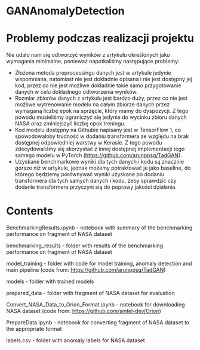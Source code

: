 # GANAnomalyDetection

# Problemy podczas realizacji projektu

Nie udało nam się odtworzyć wyników z artykułu określonych jako wymagania minimalne, ponieważ napotkaliśmy następujące problemy:
- Złożona metoda preprocessingu danych jest w artykule jedynie wspomniana, natomiast nie jest dokładnie opisana i nie jest dostępny jej kod, przez co nie jest możliwe dokładnie takie samo przygotowanie danych w celu dokładnego odtworzenia wyników.
- Rozmiar zbiorów danych z artykułu jest bardzo duży, przez co nie jest możliwe wytrenowanie modelu na całym zbiorze danych przez wymaganą liczbę epok na sprzęcie, który mamy do dyspozycji. Z tego powodu musieliśmy ograniczyć się jedynie do wycinku zbioru danych NASA oraz zminiejszyć liczbę epok treningu.
- Kod modelu dostępny na Githubie napisany jest w TensorFlow 1, co spowodowałoby trudność w dodaniu transformera ze względu na brak dostępnej odpowiedniej warstwy w Kerasie. Z tego powodu zdecydowaliśmy się skorzystać z innej dostępnej implementacji tego samego modelu w PyTorch (https://github.com/arunppsg/TadGAN).
- Uzyskane benchmarkowe wyniki dla tych danych i kodu są znacznie gorsze niż w artykule, jednak możemy potraktować je jako baseline, do którego będziemy porównywać wyniki uzyskane po dodaniu transformera dla tych samych danych i kodu, żeby sprawdzić czy dodanie transformera przyczyni się do poprawy jakości działania.

# Contents

BenchmarkingResults.ipynb - notebook with summary of the benchmarking performance on fragment of NASA dataset

benchmarking_results - folder with results of the benchmarking performance on fragment of NASA dataset

model_training - folder with code for model training, anomaly detection and main pipeline (code from: https://github.com/arunppsg/TadGAN)

models - folder with trained models

prepared_data - folder with fragment of NASA dataset for evaluation

Convert_NASA_Data_to_Orion_Format.ipynb - notebook for downloading NASA dataset (code from: https://github.com/sintel-dev/Orion)

PrepareData.ipynb - notebook for converting fragment of NASA dataset to the appropriate format

labels.csv - folder with anomaly labels for NASA dataset


